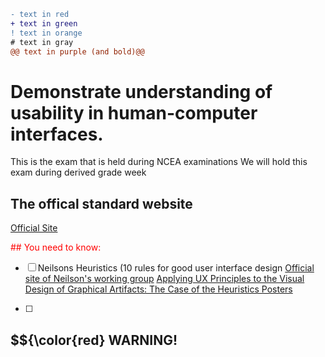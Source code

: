 ```diff
- text in red
+ text in green
! text in orange
# text in gray
@@ text in purple (and bold)@@
```

# Demonstrate understanding of usability in human-computer interfaces.

This is the exam that is held during NCEA examinations
We will hold this exam during derived grade week

## The offical standard website 
[Official Site](https://ncea.education.govt.nz/technology/digital-technologies/1/3?view=standard)


<span style='color:red'>## You need to know: </span>
- [ ] Neilsons Heuristics (10 rules for good user interface design
      [Official site of Neilson's working group](https://www.nngroup.com/)
      [Applying UX Principles to the Visual Design of Graphical Artifacts: The Case of the Heuristics Posters](https://www.nngroup.com/articles/visual-design-heuristics-posters/)

- [ ] 


## $${\color{red} WARNING!
